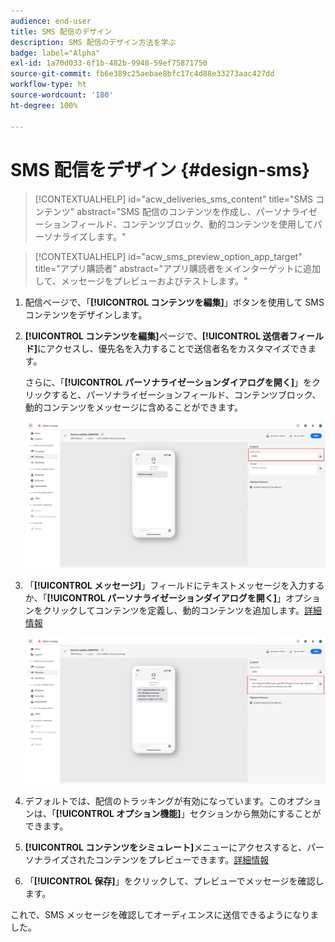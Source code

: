 ```yaml
---
audience: end-user
title: SMS 配信のデザイン
description: SMS 配信のデザイン方法を学ぶ
badge: label="Alpha"
exl-id: 1a70d033-6f1b-482b-9948-59ef75871750
source-git-commit: fb6e389c25aebae8bfc17c4d88e33273aac427dd
workflow-type: ht
source-wordcount: '180'
ht-degree: 100%

---
```


# SMS 配信をデザイン {#design-sms}

>[!CONTEXTUALHELP]
>id="acw_deliveries_sms_content"
>title="SMS コンテンツ"
>abstract="SMS 配信のコンテンツを作成し、パーソナライゼーションフィールド、コンテンツブロック、動的コンテンツを使用してパーソナライズします。"

>[!CONTEXTUALHELP]
>id="acw_sms_preview_option_app_target"
>title="アプリ購読者"
>abstract="アプリ購読者をメインターゲットに追加して、メッセージをプレビューおよびテストします。"

1. 配信ページで、「**[!UICONTROL コンテンツを編集]**」ボタンを使用して SMS コンテンツをデザインします。

1. **[!UICONTROL コンテンツを編集]**&#x200B;ページで、**[!UICONTROL 送信者フィールド]**&#x200B;にアクセスし、優先名を入力することで送信者名をカスタマイズできます。

   さらに、「**[!UICONTROL パーソナライゼーションダイアログを開く]**」をクリックすると、パーソナライゼーションフィールド、コンテンツブロック、動的コンテンツをメッセージに含めることができます。

   ![](assets/sms_content_1.png)

1. 「**[!UICONTROL メッセージ]**」フィールドにテキストメッセージを入力するか、「**[!UICONTROL パーソナライゼーションダイアログを開く]**」オプションをクリックしてコンテンツを定義し、動的コンテンツを追加します。[詳細情報](../personalization/gs-personalization.md)

   ![](assets/sms_content_2.png)

1. デフォルトでは、配信のトラッキングが有効になっています。このオプションは、「**[!UICONTROL オプション機能]**」セクションから無効にすることができます。

1. **[!UICONTROL コンテンツをシミュレート]**&#x200B;メニューにアクセスすると、パーソナライズされたコンテンツをプレビューできます。[詳細情報](send-sms.md#preview-sms)

1. 「**[!UICONTROL 保存]**」をクリックして、プレビューでメッセージを確認します。

これで、SMS メッセージを確認してオーディエンスに送信できるようになりました。
